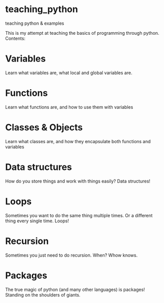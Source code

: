 # teaching_python
teaching python &amp; examples

This is my attempt at teaching the basics of programming through python.
Contents:

# Variables
Learn what variables are, what local and global variables are.

# Functions
Learn what functions are, and how to use them with variables

# Classes & Objects
Learn what classes are, and how they encapsulate both functions and variables

# Data structures
How do you store things and work with things easily? Data structures!

# Loops
Sometimes you want to do the same thing multiple times. Or a different thing every single time. Loops!

# Recursion
Sometimes you just need to do recursion. When? Whow knows.

# Packages
The true magic of python (and many other languages) is packages! 
Standing on the shoulders of giants.
